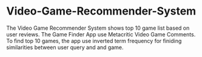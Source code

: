 # Video-Game-Recommender-System

The Video Game Recommender System shows top 10 game list based on user reviews. The Game Finder App use Metacritic Video Game Comments. To find top 10 games, the app use inverted term frequency for finiding similarities between user query and and game.  

